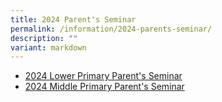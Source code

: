 ```yaml
---
title: 2024 Parent's Seminar
permalink: /information/2024-parents-seminar/
description: ""
variant: markdown
---
```

- [2024 Lower Primary Parent's Seminar](https://go.gov.sg/s1reer)
- [2024 Middle Primary Parent's Seminar](https://go.gov.sg/fhb8mu)
